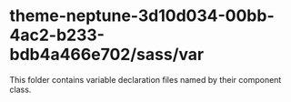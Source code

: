 # theme-neptune-3d10d034-00bb-4ac2-b233-bdb4a466e702/sass/var

This folder contains variable declaration files named by their component class.
